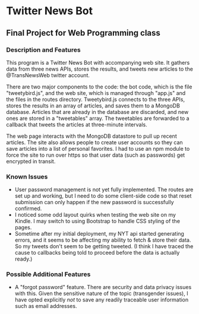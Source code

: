 # Twitter News Bot

## Final Project for Web Programming class

### Description and Features

This program is a Twitter News Bot with accompanying web site.  It gathers data from three news APIs, stores the results, and tweets new articles to the @TransNewsWeb twitter account.

There are two major components to the code: the bot code, which is the file "tweetybird.js", and the web site, which is managed through "app.js" and the files in the routes directory. Tweetybird.js connects to the three APIs, stores the results in an array of articles, and saves them to a MongoDB database. Articles that are already in the database are discarded, and new ones are stored in a "tweetables" array.  The tweetables are forwarded to a callback that tweets the articles at three-minute intervals.

The web page interacts with the MongoDB datastore to pull up recent articles. The site also allows people to create user accounts so they can save articles into a list of personal favorites. I had to use an npm module to force the site to run over https so that user data (such as passwords) get encrypted in transit.

### Known Issues

* User password management is not yet fully implemented. The routes are set up and working, but I need to do some client-side code so that reset submission can only happen if the new password is successfully confirmed.
* I noticed some odd layout quirks when testing the web site on my Kindle. I may switch to using Bootstrap to handle CSS styling of the pages.
* Sometime after my initial deployment, my NYT api started generating errors, and it seems to be affecting my ability to fetch & store their data. So my tweets don't seem to be getting tweeted. (I think I have traced the cause to callbacks being told to proceed before the data is actually ready.)

### Possible Additional Features

* A "forgot password" feature. There are security and data privacy issues with this. Given the sensitive nature of the topic (transgender issues), I have opted explicitly _not_ to save any readily traceable user information such as email addresses.